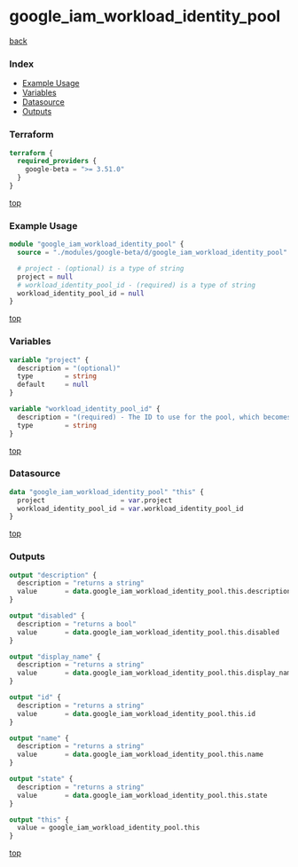 # google_iam_workload_identity_pool

[back](../google-beta.md)

### Index

- [Example Usage](#example-usage)
- [Variables](#variables)
- [Datasource](#datasource)
- [Outputs](#outputs)

### Terraform

```terraform
terraform {
  required_providers {
    google-beta = ">= 3.51.0"
  }
}
```

[top](#index)

### Example Usage

```terraform
module "google_iam_workload_identity_pool" {
  source = "./modules/google-beta/d/google_iam_workload_identity_pool"

  # project - (optional) is a type of string
  project = null
  # workload_identity_pool_id - (required) is a type of string
  workload_identity_pool_id = null
}
```

[top](#index)

### Variables

```terraform
variable "project" {
  description = "(optional)"
  type        = string
  default     = null
}

variable "workload_identity_pool_id" {
  description = "(required) - The ID to use for the pool, which becomes the final component of the resource name. This\nvalue should be 4-32 characters, and may contain the characters [a-z0-9-]. The prefix\n'gcp-' is reserved for use by Google, and may not be specified."
  type        = string
}
```

[top](#index)

### Datasource

```terraform
data "google_iam_workload_identity_pool" "this" {
  project                   = var.project
  workload_identity_pool_id = var.workload_identity_pool_id
}
```

[top](#index)

### Outputs

```terraform
output "description" {
  description = "returns a string"
  value       = data.google_iam_workload_identity_pool.this.description
}

output "disabled" {
  description = "returns a bool"
  value       = data.google_iam_workload_identity_pool.this.disabled
}

output "display_name" {
  description = "returns a string"
  value       = data.google_iam_workload_identity_pool.this.display_name
}

output "id" {
  description = "returns a string"
  value       = data.google_iam_workload_identity_pool.this.id
}

output "name" {
  description = "returns a string"
  value       = data.google_iam_workload_identity_pool.this.name
}

output "state" {
  description = "returns a string"
  value       = data.google_iam_workload_identity_pool.this.state
}

output "this" {
  value = google_iam_workload_identity_pool.this
}
```

[top](#index)
